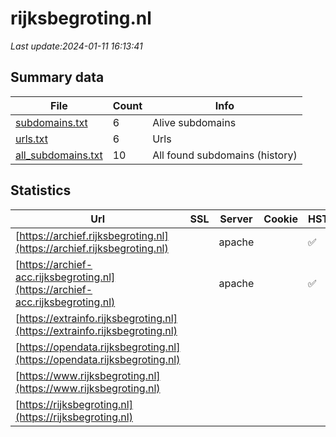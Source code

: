 # rijksbegroting.nl
*Last update:2024-01-11 16:13:41*
## Summary data
| File       | Count | Info |
|------------|-------|------|
|[subdomains.txt](/data/rijksbegroting/subdomains.txt)|6|Alive subdomains|
|[urls.txt](/data/rijksbegroting/urls.txt)|6|Urls|
|[all_subdomains.txt](/data/rijksbegroting/all_subdomains.txt)|10|All found subdomains (history)|
## Statistics
| Url | SSL | Server | Cookie | HSTS | CSP | XFO | XXP | RP | Tech |
|------------|-------|------|------|------|------|------|------|------|------|
|[https://archief.rijksbegroting.nl](https://archief.rijksbegroting.nl)| |apache| |:white_check_mark: | | |:white_check_mark: | |:white_check_mark: |Apache HTTP Server H...|
|[https://archief-acc.rijksbegroting.nl](https://archief-acc.rijksbegroting.nl)| |apache| |:white_check_mark: | | |:white_check_mark: | |:white_check_mark: |Apache HTTP Server H...|
|[https://extrainfo.rijksbegroting.nl](https://extrainfo.rijksbegroting.nl)| | | | | | | |:white_check_mark: |HSTS|
|[https://opendata.rijksbegroting.nl](https://opendata.rijksbegroting.nl)| | | | | | | |:white_check_mark: |HSTS|
|[https://www.rijksbegroting.nl](https://www.rijksbegroting.nl)| | | | | | | |:white_check_mark: |HSTS|
|[https://rijksbegroting.nl](https://rijksbegroting.nl)| | | | | | | |:white_check_mark: |HSTS|